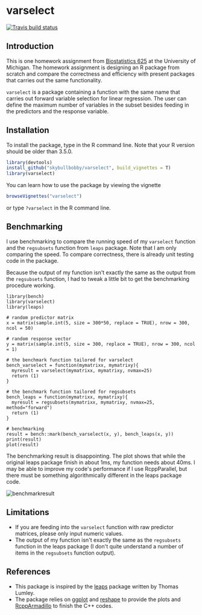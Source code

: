 # varselect

<!-- badges: start -->
  [![Travis build status](https://travis-ci.org/skybullbobby/varselect.svg)](https://travis-ci.com/skybullbobby/varselect)
  <!-- badges: end -->

## Introduction

This is one homework assignment from [Biostatistics 625](https://sph.umich.edu/academics/courses/course.php?courseID=BIOSTAT625) at the University of Michigan. The homework assignment is designing an R package from scratch and compare the correctness and efficiency with present packages that carries out the same functionality. 



`varselect` is a package containing a function with the same name that carries out forward variable selection for linear regression. The user can define the maximum number of variables in the subset besides feeding in the predictors and the response variable. 



## Installation

To install the package, type in the R command line. Note that your R version should be older than 3.5.0.

```R
library(devtools)
install_github("skybullbobby/varselect", build_vignettes = T)
library(varselect)
```

You can learn how to use the package by viewing the vignette

```R
browseVignettes("varselect")
```

or type `?varselect` in the R command line.

## Benchmarking

I use benchmarking to compare the running speed of my `varselect` function and the `regsubsets` function from `leaps` package. Note that I am only comparing the speed. To compare correctness, there is already unit testing code in the package.



Because the output of my function isn't exactly the same as the output from the `regsubsets` function, I had to tweak a little bit to get the benchmarking procedure working.

```{r}
library(bench)
library(varselect)
library(leaps)

# random predictor matrix
x = matrix(sample.int(5, size = 300*50, replace = TRUE), nrow = 300, ncol = 50)

# random response vector
y = matrix(sample.int(5, size = 300, replace = TRUE), nrow = 300, ncol = 1)

# the benchmark function tailored for varselect
bench_varselect = function(mymatrixx, mymatrixy){
  myresult = varselect(mymatrixx, mymatrixy, nvmax=25)
  return (1)
}

# the benchmark function tailored for regsubsets
bench_leaps = function(mymatrixx, mymatrixy){
  myresult = regsubsets(mymatrixx, mymatrixy, nvmax=25, method="forward")
  return (1)
}

# benchmarking
result = bench::mark(bench_varselect(x, y), bench_leaps(x, y))
print(result)
plot(result)
```

The benchmarking result is disappointing. The plot shows that while the original leaps package finish in about 1ms, my function needs about 40ms. I may be able to improve my code's performance if I use RcppParallel, but there must be something algorithmically different in the leaps package code.

![benchmarkresult](https://github.com/skybullbobby/varselect/blob/master/benchmark.png)

## Limitations

* If you are feeding into the `varselect` function with raw predictor matrices, please only input numeric values.
* The output of my function isn't exactly the same as the `regsubsets` function in the leaps package (I don't quite understand a number of items in the `regsubsets` function output).

## References

* This package is inspired by the [leaps](https://github.com/cran/leaps) package written by Thomas Lumley.
* The package relies on [ggplot](https://ggplot2.tidyverse.org/) and [reshape](https://cran.r-project.org/web/packages/reshape2/index.html) to provide the plots and [RcppArmadillo](https://cran.r-project.org/web/packages/RcppArmadillo/index.html) to finish the C++ codes.

